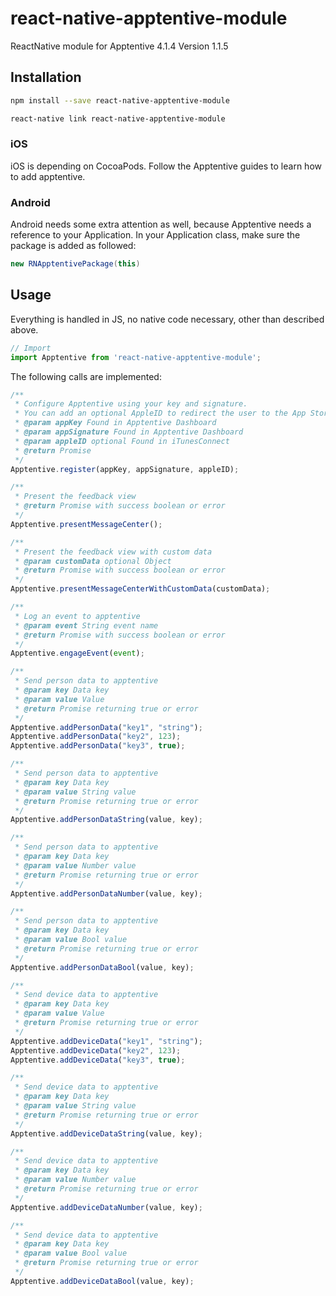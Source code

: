 # react-native-apptentive-module
ReactNative module for Apptentive 4.1.4
Version 1.1.5

## Installation

```bash
npm install --save react-native-apptentive-module
```
```bash
react-native link react-native-apptentive-module
```

### iOS
iOS is depending on CocoaPods. Follow the Apptentive guides to learn how to add apptentive.

### Android
Android needs some extra attention as well, because Apptentive needs a reference to your 
Application. In your Application class, make sure the package is added as followed:
```java
new RNApptentivePackage(this)
``` 

## Usage
Everything is handled in JS, no native code necessary, other than described above. 
```js
// Import
import Apptentive from 'react-native-apptentive-module';
```

The following calls are implemented:
```js
/**
 * Configure Apptentive using your key and signature.
 * You can add an optional AppleID to redirect the user to the App Store
 * @param appKey Found in Apptentive Dashboard
 * @param appSignature Found in Apptentive Dashboard
 * @param appleID optional Found in iTunesConnect
 * @return Promise
 */
Apptentive.register(appKey, appSignature, appleID);

/**
 * Present the feedback view
 * @return Promise with success boolean or error
 */
Apptentive.presentMessageCenter();

/**
 * Present the feedback view with custom data
 * @param customData optional Object
 * @return Promise with success boolean or error
 */
Apptentive.presentMessageCenterWithCustomData(customData);

/**
 * Log an event to apptentive
 * @param event String event name
 * @return Promise with success boolean or error
 */
Apptentive.engageEvent(event);

/**
 * Send person data to apptentive
 * @param key Data key
 * @param value Value
 * @return Promise returning true or error
 */
Apptentive.addPersonData("key1", "string");
Apptentive.addPersonData("key2", 123);
Apptentive.addPersonData("key3", true);

/**
 * Send person data to apptentive
 * @param key Data key
 * @param value String value
 * @return Promise returning true or error
 */
Apptentive.addPersonDataString(value, key);

/**
 * Send person data to apptentive
 * @param key Data key
 * @param value Number value
 * @return Promise returning true or error
 */
Apptentive.addPersonDataNumber(value, key);

/**
 * Send person data to apptentive
 * @param key Data key
 * @param value Bool value
 * @return Promise returning true or error
 */
Apptentive.addPersonDataBool(value, key);

/**
 * Send device data to apptentive
 * @param key Data key
 * @param value Value
 * @return Promise returning true or error
 */
Apptentive.addDeviceData("key1", "string");
Apptentive.addDeviceData("key2", 123);
Apptentive.addDeviceData("key3", true);

/**
 * Send device data to apptentive
 * @param key Data key
 * @param value String value
 * @return Promise returning true or error
 */
Apptentive.addDeviceDataString(value, key);

/**
 * Send device data to apptentive
 * @param key Data key
 * @param value Number value
 * @return Promise returning true or error
 */
Apptentive.addDeviceDataNumber(value, key);

/**
 * Send device data to apptentive
 * @param key Data key
 * @param value Bool value
 * @return Promise returning true or error
 */
Apptentive.addDeviceDataBool(value, key);
```
